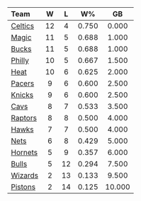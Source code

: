 | Team                            |  W  |  L  |  W%   |   GB   |
|:--------------------------------|:---:|:---:|:-----:|:------:|
| [Celtics](/r/bostonceltics)     | 12  |  4  | 0.750 | 0.000  |
| [Magic](/r/OrlandoMagic)        | 11  |  5  | 0.688 | 1.000  |
| [Bucks](/r/MkeBucks)            | 11  |  5  | 0.688 | 1.000  |
| [Philly](/r/sixers)             | 10  |  5  | 0.667 | 1.500  |
| [Heat](/r/heat)                 | 10  |  6  | 0.625 | 2.000  |
| [Pacers](/r/pacers)             |  9  |  6  | 0.600 | 2.500  |
| [Knicks](/r/NYKnicks)           |  9  |  6  | 0.600 | 2.500  |
| [Cavs](/r/clevelandcavs)        |  8  |  7  | 0.533 | 3.500  |
| [Raptors](/r/torontoraptors)    |  8  |  8  | 0.500 | 4.000  |
| [Hawks](/r/AtlantaHawks)        |  7  |  7  | 0.500 | 4.000  |
| [Nets](/r/GoNets)               |  6  |  8  | 0.429 | 5.000  |
| [Hornets](/r/CharlotteHornets)  |  5  |  9  | 0.357 | 6.000  |
| [Bulls](/r/chicagobulls)        |  5  | 12  | 0.294 | 7.500  |
| [Wizards](/r/washingtonwizards) |  2  | 13  | 0.133 | 9.500  |
| [Pistons](/r/DetroitPistons)    |  2  | 14  | 0.125 | 10.000 |